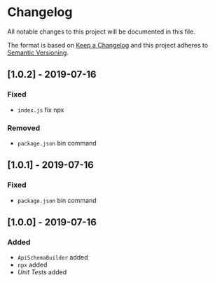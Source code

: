 # Changelog

All notable changes to this project will be documented in this file.

The format is based on [Keep a Changelog](http://keepachangelog.com/en/1.0.0/)
and this project adheres to [Semantic Versioning](http://semver.org/spec/v2.0.0.html).

## [1.0.2] - 2019-07-16
### Fixed
- `index.js` fix npx

### Removed
- `package.json` bin command

## [1.0.1] - 2019-07-16
### Fixed
- `package.json` bin command

## [1.0.0] - 2019-07-16
### Added
- `ApiSchemaBuilder` added
- `npx` added
- *Unit Tests* added